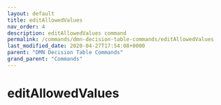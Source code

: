 ```yaml
---
layout: default
title: editAllowedValues 
nav_order: 4
description: editAllowedValues command
permalink: /commands/dmn-decision-table-commands/editAllowedValues
last_modified_date: 2020-04-27T17:54:08+0000
parent: "DMN Decision Table Commands"
grand_parent: "Commands"
---
```


# editAllowedValues